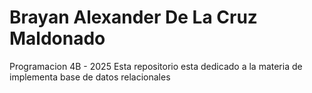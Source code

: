 # Brayan Alexander De La Cruz Maldonado 
Programacion 4B - 2025
Esta repositorio esta dedicado a la materia de implementa base de datos relacionales 

